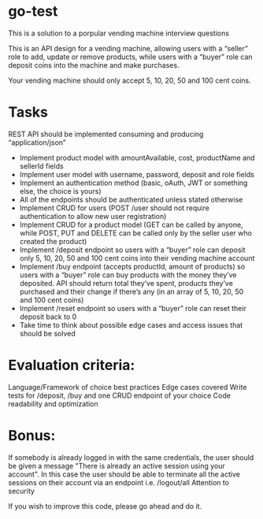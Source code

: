 # go-test
This is a solution to a porpular vending machine interview questions

This is an API design for a vending machine, allowing users with a “seller” role to add, update or remove products, while users with a “buyer” role can deposit coins into the machine and make purchases. 

Your vending machine should only accept 5, 10, 20, 50 and 100 cent coins.

# Tasks

REST API should be implemented consuming and producing “application/json”
- Implement product model with amountAvailable, cost, productName and sellerId fields
- Implement user model with username, password, deposit and role fields
- Implement an authentication method (basic, oAuth, JWT or something else, the choice is yours)
- All of the endpoints should be authenticated unless stated otherwise
- Implement CRUD for users (POST /user should not require authentication to allow new user registration)
- Implement CRUD for a product model (GET can be called by anyone, while POST, PUT and DELETE can be called only by the seller user who created the product)
- Implement /deposit endpoint so users with a “buyer” role can deposit only 5, 10, 20, 50 and 100 cent coins into their vending machine account
- Implement /buy endpoint (accepts productId, amount of products) so users with a “buyer” role can buy products with the money they’ve deposited. API should return total they’ve spent, products they’ve purchased and their change if there’s any (in an array of 5, 10, 20, 50 and 100 cent coins)
- Implement /reset endpoint so users with a “buyer” role can reset their deposit back to 0
- Take time to think about possible edge cases and access issues that should be solved

# Evaluation criteria:

Language/Framework of choice best practices
Edge cases covered
Write tests for /deposit, /buy and one CRUD endpoint of your choice
Code readability and optimization

# Bonus:

If somebody is already logged in with the same credentials, the user should be given a message "There is already an active session using your account". In this case the user should be able to terminate all the active sessions on their account via an endpoint i.e. /logout/all
Attention to security

If you wish to improve this code, please go ahead and do it.
